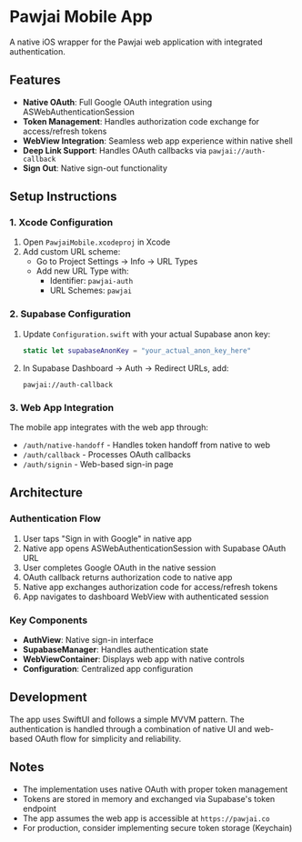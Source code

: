 # Pawjai Mobile App

A native iOS wrapper for the Pawjai web application with integrated authentication.

## Features

- **Native OAuth**: Full Google OAuth integration using ASWebAuthenticationSession
- **Token Management**: Handles authorization code exchange for access/refresh tokens
- **WebView Integration**: Seamless web app experience within native shell
- **Deep Link Support**: Handles OAuth callbacks via `pawjai://auth-callback`
- **Sign Out**: Native sign-out functionality

## Setup Instructions

### 1. Xcode Configuration

1. Open `PawjaiMobile.xcodeproj` in Xcode
2. Add custom URL scheme:
   - Go to Project Settings → Info → URL Types
   - Add new URL Type with:
     - Identifier: `pawjai-auth`
     - URL Schemes: `pawjai`

### 2. Supabase Configuration

1. Update `Configuration.swift` with your actual Supabase anon key:
   ```swift
   static let supabaseAnonKey = "your_actual_anon_key_here"
   ```

2. In Supabase Dashboard → Auth → Redirect URLs, add:
   ```
   pawjai://auth-callback
   ```

### 3. Web App Integration

The mobile app integrates with the web app through:
- `/auth/native-handoff` - Handles token handoff from native to web
- `/auth/callback` - Processes OAuth callbacks
- `/auth/signin` - Web-based sign-in page

## Architecture

### Authentication Flow

1. User taps "Sign in with Google" in native app
2. Native app opens ASWebAuthenticationSession with Supabase OAuth URL
3. User completes Google OAuth in the native session
4. OAuth callback returns authorization code to native app
5. Native app exchanges authorization code for access/refresh tokens
6. App navigates to dashboard WebView with authenticated session

### Key Components

- **AuthView**: Native sign-in interface
- **SupabaseManager**: Handles authentication state
- **WebViewContainer**: Displays web app with native controls
- **Configuration**: Centralized app configuration

## Development

The app uses SwiftUI and follows a simple MVVM pattern. The authentication is handled through a combination of native UI and web-based OAuth flow for simplicity and reliability.

## Notes

- The implementation uses native OAuth with proper token management
- Tokens are stored in memory and exchanged via Supabase's token endpoint
- The app assumes the web app is accessible at `https://pawjai.co`
- For production, consider implementing secure token storage (Keychain)
